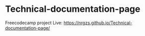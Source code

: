 # Technical-documentation-page
Freecodecamp project
Live: https://nrgzs.github.io/Technical-documentation-page/
